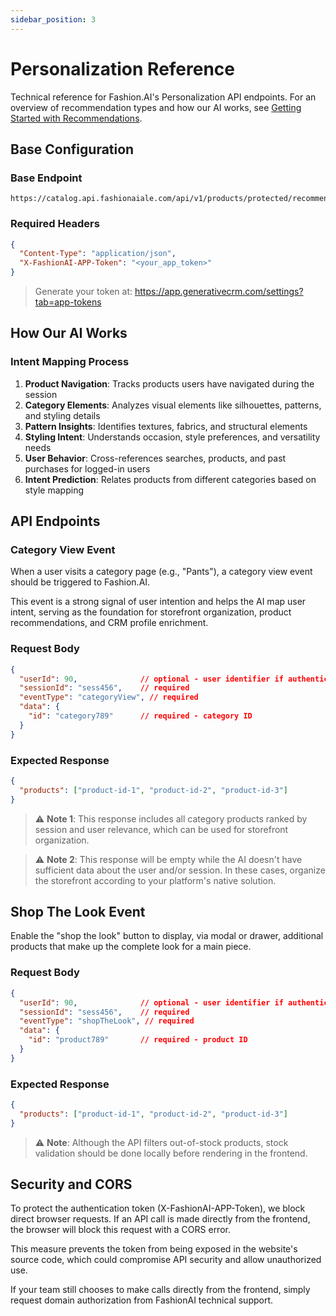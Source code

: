 ```yaml
---
sidebar_position: 3
---
```


# Personalization Reference

Technical reference for Fashion.AI's Personalization API endpoints. For an overview of recommendation types and how our AI works, see [Getting Started with Recommendations](./getting-started).

## Base Configuration

### Base Endpoint
```
https://catalog.api.fashionaiale.com/api/v1/products/protected/recommendation
```

### Required Headers
```json
{
  "Content-Type": "application/json",
  "X-FashionAI-APP-Token": "<your_app_token>"
}
```

> Generate your token at: https://app.generativecrm.com/settings?tab=app-tokens

## How Our AI Works

### Intent Mapping Process

1. **Product Navigation**: Tracks products users have navigated during the session
2. **Category Elements**: Analyzes visual elements like silhouettes, patterns, and styling details
3. **Pattern Insights**: Identifies textures, fabrics, and structural elements
4. **Styling Intent**: Understands occasion, style preferences, and versatility needs
5. **User Behavior**: Cross-references searches, products, and past purchases for logged-in users
6. **Intent Prediction**: Relates products from different categories based on style mapping

## API Endpoints

### Category View Event

When a user visits a category page (e.g., "Pants"), a category view event should be triggered to Fashion.AI.

This event is a strong signal of user intention and helps the AI map user intent, serving as the foundation for storefront organization, product recommendations, and CRM profile enrichment.

### Request Body

```json
{
  "userId": 90,              // optional - user identifier if authenticated
  "sessionId": "sess456",    // required
  "eventType": "categoryView", // required
  "data": {
    "id": "category789"      // required - category ID
  }
}
```

### Expected Response

```json
{
  "products": ["product-id-1", "product-id-2", "product-id-3"]
}
```

> ⚠️ **Note 1**: This response includes all category products ranked by session and user relevance, which can be used for storefront organization.

> ⚠️ **Note 2**: This response will be empty while the AI doesn't have sufficient data about the user and/or session. In these cases, organize the storefront according to your platform's native solution.

## Shop The Look Event

Enable the "shop the look" button to display, via modal or drawer, additional products that make up the complete look for a main piece.

### Request Body

```json
{
  "userId": 90,              // optional - user identifier if authenticated
  "sessionId": "sess456",    // required
  "eventType": "shopTheLook", // required
  "data": {
    "id": "product789"       // required - product ID
  }
}
```

### Expected Response

```json
{
  "products": ["product-id-1", "product-id-2", "product-id-3"]
}
```

> ⚠️ **Note**: Although the API filters out-of-stock products, stock validation should be done locally before rendering in the frontend.

## Security and CORS

To protect the authentication token (X-FashionAI-APP-Token), we block direct browser requests. If an API call is made directly from the frontend, the browser will block this request with a CORS error.

This measure prevents the token from being exposed in the website's source code, which could compromise API security and allow unauthorized use.

If your team still chooses to make calls directly from the frontend, simply request domain authorization from FashionAI technical support.